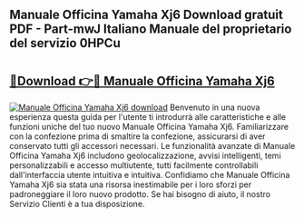 ## Manuale Officina Yamaha Xj6 Download gratuit PDF - Part-mwJ Italiano Manuale del proprietario del servizio 0HPCu

# <h2><a href="http://dfcb6vb.blite.top/?on=Manuale+Officina+Yamaha+Xj6">🔗Download 👉🔴 Manuale Officina Yamaha Xj6</a></h2>

[![Manuale Officina Yamaha Xj6 download](https://i.imgur.com/lujVjoI.png)](http://dfcb6vb.blite.top/?on=Manuale+Officina+Yamaha+Xj6)
Benvenuto in una nuova esperienza questa guida per l'utente ti introdurrà alle caratteristiche e alle funzioni uniche del tuo nuovo Manuale Officina Yamaha Xj6. Familiarizzare con la confezione prima di smaltire la confezione, assicurarsi di aver conservato tutti gli accessori necessari. Le funzionalità avanzate di Manuale Officina Yamaha Xj6 includono geolocalizzazione, avvisi intelligenti, temi personalizzabili e accesso multiutente, tutti facilmente controllabili dall'interfaccia utente intuitiva e intuitiva. Confidiamo che Manuale Officina Yamaha Xj6 sia stata una risorsa inestimabile per i loro sforzi per padroneggiare il loro nuovo prodotto. Se hai bisogno di aiuto, il nostro Servizio Clienti è a tua disposizione.
